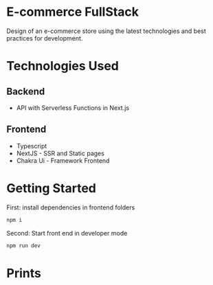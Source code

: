 # E-commerce FullStack
 
Design of an e-commerce store using the latest technologies and best practices for development.

# Technologies Used

## Backend

- API with Serverless Functions in Next.js

## Frontend

- Typescript
- NextJS - SSR and Static pages
- Chakra Ui - Framework Frontend

# Getting Started

First: install dependencies in frontend folders

```bash
npm i
```

Second: Start front end in developer mode

```bash
npm run dev
```

# Prints
